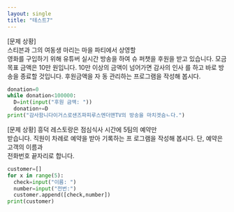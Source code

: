```yaml
---
layout: single
title: "테스트7"
---
```


[문제 상황]  
 스티븐과 그의 여동생 마리는 마을 파티에서 상영할  
영화를 구입하기 위해 유튜버 실시간 방송을 하여 슈 
퍼챗을 후원을 받고 있습니다. 모금 목표 금액은 10만 
원입니다. 10만 이상의 금액이 넘어가면 감사의 인사 
를 하고 바로 방송을 종료할 것입니다. 후원금액을 자 
동 관리하는 프로그램을 작성해 봅시다. 

~~~python
donation=0
while donation<100000:
  D=int(input("후원 금액: "))
  donation+=D
print("감사함니다이거스로샌즈파피루스엔더맨TV의 방송을 마치겟슴ㄴ다.")
~~~

[문제 상황] 
 흥덕 레스토랑은 점심식사 시간에 5팀의 예약만  
받습니다. 직원이 차례로 예약을 받아 기록하는 프 
로그램을 작성해 봅시다. 단, 예약은 고객의 이름과  
전화번호 끝자리로 합니다. 

~~~python
customer=[]
for x in range(5):
  check=input("이름: ")
  number=input("전번:")
  customer.append([check,number])
print(customer)
~~~
